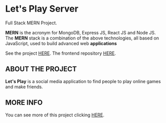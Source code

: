 # Let's Play Server

Full Stack MERN Project.

**MERN** is the acronym for MongoDB, Express JS, React JS and Node JS. The **MERN** stack is a combination of the above technologies, all based on JavaScript, used to build advanced web **applications**

See the project [HERE](https://lets-play-iron.netlify.app/).
The frontend repository [HERE](https://github.com/jeanclg/lets-play-client).

## ABOUT THE PROJECT

**Let's Play** is a social media application to find people to play online games and make friends.

## MORE INFO

You can see more of this project clicking [HERE](https://slides.com/felipeborg/letsplay).
